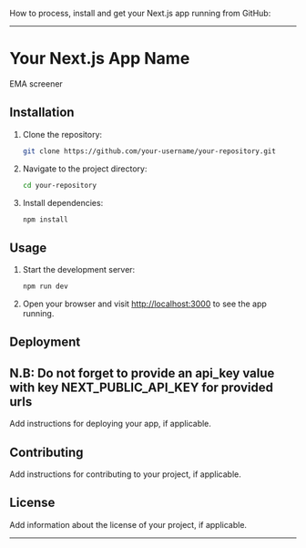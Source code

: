 How to process, install and get your Next.js app running from GitHub:

---

# Your Next.js App Name

EMA screener

## Installation

1. Clone the repository:

   ```bash
   git clone https://github.com/your-username/your-repository.git
   ```

2. Navigate to the project directory:

   ```bash
   cd your-repository
   ```

3. Install dependencies:

   ```bash
   npm install
   ```

## Usage

1. Start the development server:

   ```bash
   npm run dev
   ```

2. Open your browser and visit [http://localhost:3000](http://localhost:3000) to see the app running.

## Deployment

## N.B: Do not forget to provide an api_key value with key NEXT_PUBLIC_API_KEY for provided urls

Add instructions for deploying your app, if applicable.

## Contributing

Add instructions for contributing to your project, if applicable.

## License

Add information about the license of your project, if applicable.

---

